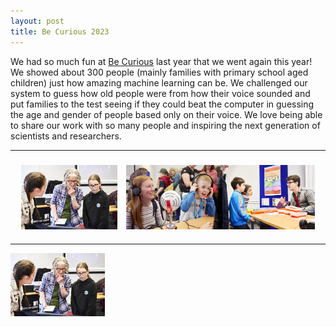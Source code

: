 ```yaml
---
layout: post
title: Be Curious 2023
---
```


We had so much fun at [Be Curious](https://www.leeds.ac.uk/becurious) last year that we went again this year! We showed about 300 people (mainly families with primary school aged children) just how amazing machine learning can be. We challenged our system to guess how old people were from how their voice sounded and put families to the test seeing if they could beat the computer in guessing the age and gender of people based only on their voice. We love being able to share our work with so many people and inspiring the next generation of scientists and researchers.

<table>
  <tr>
    <th><img  src="/images/BeCurious2023-2.jpg" style="margin:20px 10px" align="left" ></th>
    <th><img  src="/images/BeCurious2023-1.jpg" style="margin:20px 10px" align="middle"></th>
    <th><img  src="/images/BeCurious2023-3.jpg" style="margin:20px 10px" align="right"></th>
  </tr>
</table>

<img src="/images/BeCurious2023-2.jpg" 
     style="max-width: 30%;" />
